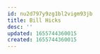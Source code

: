 ```yaml
---
id: nu2d797y9zg1bl2vigm93jb
title: Bill Hicks
desc: ''
updated: 1655744360015
created: 1655744360015
---
```


